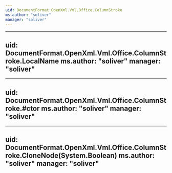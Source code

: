 ```yaml
---
uid: DocumentFormat.OpenXml.Vml.Office.ColumnStroke
ms.author: "soliver"
manager: "soliver"
---
```


---
uid: DocumentFormat.OpenXml.Vml.Office.ColumnStroke.LocalName
ms.author: "soliver"
manager: "soliver"
---

---
uid: DocumentFormat.OpenXml.Vml.Office.ColumnStroke.#ctor
ms.author: "soliver"
manager: "soliver"
---

---
uid: DocumentFormat.OpenXml.Vml.Office.ColumnStroke.CloneNode(System.Boolean)
ms.author: "soliver"
manager: "soliver"
---

